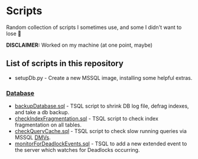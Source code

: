 # Scripts
Random collection of scripts I sometimes use, and some I didn't want to lose 🤷

**DISCLAIMER:** Worked on my machine (at one point, maybe)

## List of scripts in this repository

* setupDb.py - Create a new MSSQL image, installing some helpful extras.

### [Database](database)
* [backupDatabase.sql](database/backupDatabase.sql) - TSQL script to shrink DB log file, defrag indexes, and take a db backup. 
* [checkIndexFragmentation.sql](database/checkIndexFragmentation.sql) - TSQL script to check index fragmentation on all tables. 
* [checkQueryCache.sql](database/checkQueryCache.sql) - TSQL script to check slow running queries via MSSQL [DMVs](https://docs.microsoft.com/en-us/sql/relational-databases/system-dynamic-management-views/system-dynamic-management-views?view=sql-server-ver15). 
* [monitorForDeadlockEvents.sql](database/monitorForDeadlockEvents.sql) - TSQL to add a new extended event to the server which watches for Deadlocks occurring. 
